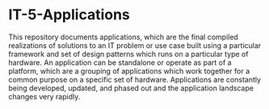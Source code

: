 # IT-5-Applications
This repository documents applications, which are the final compiled realizations of solutions to an IT problem or use case built using a particular framework and set of design patterns which runs on a particular type of hardware. An application can be standalone or operate as part of a platform, which are a grouping of applications which work together for a common purpose on a specific set of hardware. Applications are constantly being developed, updated, and phased out and the application landscape changes very rapidly.
